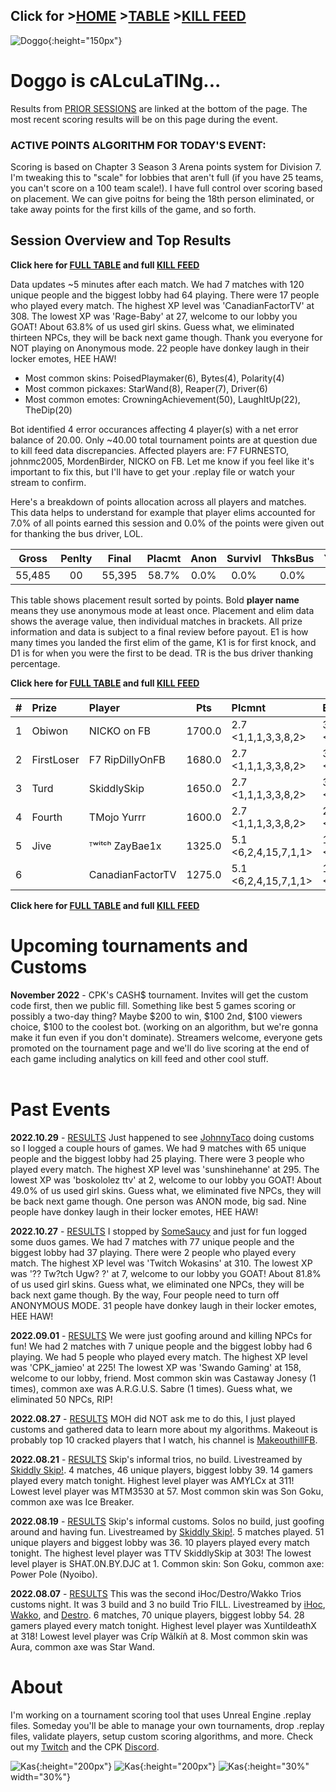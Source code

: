 <meta http-equiv="refresh" content="30">

<script>
    var countUpdDate = new Date("Nov 02, 2022 06:58:02").getTime(); // Set the date we're counting down to
    var x = setInterval(function () {
        var timeNow = new Date().getTime(); // Get today's date and time
        var distance = timeNow - countUpdDate; // Find the distance between now and the count down date
        var days = Math.floor(distance / (1000 * 60 * 60 * 24));
        var hours = Math.floor((distance % (1000 * 60 * 60 * 24)) / (1000 * 60 * 60));
        var minutes = Math.floor((distance % (1000 * 60 * 60)) / (1000 * 60));
        var seconds = Math.floor((distance % (1000 * 60)) / 1000);
        var minutesString = minutes.toString();
        var secondsString = seconds.toString();
        if (minutesString.length < 2) {
            minutesString = "0" + minutesString;
        }
        if (secondsString.length < 2) {
            secondsString = "0" + secondsString;
        }
        document.getElementById("countUpTimer").innerHTML = minutesString + ":" + secondsString + " since updt"; // Display the result in the element with id="demo"
        // If the count down is finished, write some text
        if (distance < 0) {
            clearInterval(x);
            document.getElementById("countUpTimer").innerHTML = "EXPIRED";
        }
    }, 1000); // Update the count down every 1000 milliseconds
</script>


<strong><span id="countUpTimer" style="color:red;background-color:white;font-size:add_size"></span></strong>

## Click for >[HOME](https://www.kaso.gg) >[TABLE](https://www.kaso.gg/fullresults) >[KILL FEED](https://www.kaso.gg/killfeed)<br>

![Doggo](/images/dogs/chalkboardDog1.png){:height="150px"}
# Doggo is cALcuLaTINg...
Results from [PRIOR SESSIONS](#past-events) are linked at the bottom of the page. The most recent scoring results will be on this page during the event.



### ACTIVE POINTS ALGORITHM FOR TODAY'S EVENT:
Scoring is based on Chapter 3 Season 3 Arena points system for Division 7. I'm tweaking this to "scale" for lobbies that aren't full (if you have 25 teams, you can't score on a 100 team scale!). I have full control over scoring based on placement. We can give poitns for being the 18th person eliminated, or take away points for the first kills of the game, and so forth.

## Session Overview and Top Results
**Click here for [FULL TABLE](https://www.kaso.gg/fullresults) and full [KILL FEED](https://www.kaso.gg/killfeed)**<br>

Data updates ~5 minutes after each match. We had 7 matches with 120 unique people and the biggest lobby had 64 playing. There were 17 people who played every match. The highest XP level was 'CanadianFactorTV' at 308. The lowest XP was 'Rage-Baby' at 27, welcome to our lobby you GOAT! About 63.8% of us used girl skins. Guess what, we eliminated thirteen NPCs, they will be back next game though. Thank you everyone for NOT playing on Anonymous mode. 22 people have donkey laugh in their locker emotes, HEE HAW!

* Most common skins: PoisedPlaymaker(6), Bytes(4), Polarity(4)<br>
* Most common pickaxes: StarWand(8), Reaper(7), Driver(6)<br>
* Most common emotes: CrowningAchievement(50), LaughItUp(22), TheDip(20)<br>

Bot identified 4 error occurances affecting 4 player(s) with a net error balance of 20.00. Only ~40.00 total tournament points are at question due to kill feed data discrepancies. Affected players are: F7 FURNESTO, johnmc2005, MordenBirder, NICKO on FB. Let me know if you feel like it's important to fix this, but I'll have to get your .replay file or watch your stream to confirm.

Here's a breakdown of points allocation across all players and matches. This data helps to understand for example that player elims accounted for 7.0% of all points earned this session and 0.0% of the points were given out for thanking the bus driver, LOL.

| Gross  | Penlty | Final  | Placmt | Anon   | Survivl  | ThksBus | YouDed | Elims  | Siphon | NPC    |
| :----: | :----: | :----: | :----: | :----: | :----:   | :----:  | :----: | :----: | :----: | :----: |
|55,485|00|55,395|58.7%|0.0%|0.0%|0.0%|0.0%|7.0%|0.0%|0.0%|

This table shows placement result sorted by points. Bold **player name** means they use anonymous mode at least once. Placement and elim data shows the average value, then individual matches in brackets. All prize information and data is subject to a final review before payout. E1 is how many times you landed the first elim of the game, K1 is for first knock, and D1 is for when you were the first to be dead. TR is the bus driver thanking percentage.


**Click here for [FULL TABLE](https://www.kaso.gg/fullresults) and full [KILL FEED](https://www.kaso.gg/killfeed)**<br>

| #      | Prize | Player | Pts    | Plcmnt | Elims | NPCs   | E1     | D1     | K1     | TR     | Lvl    | Skin   | Axe    |
| :----: | :---  | :---   | :----: | :---   | :---  | :----: | :----: | :----: | :----: | :----: | :----: | :----: | :----: |
|1|Obiwon|NICKO on FB|1700.0|2.7 <1,1,1,3,3,8,2>|37 (5.3) <7,6,4,12,4,1,3>|0|2|0|1|29%|140|![](https://media.fortniteapi.io/images/d0ad8b2-38849f8-abef5ea-20bbefa/transparent.png){:height="35px"}|![](https://media.fortniteapi.io/images/c5cdb7a-bd19cd0-84ca6e1-f9ea485/transparent.png){:height="35px"}|
|2|FirstLoser|F7 RipDillyOnFB|1680.0|2.7 <1,1,1,3,3,8,2>|35 (5.8) <6,6,3,6,6,0,8>|0|1|0|1|100%|225|![](https://media.fortniteapi.io/images/ea4a5d0-7c1cd4a-7a9e792-7d981d2/transparent.png){:height="35px"}|![](https://media.fortniteapi.io/images/d2e8284-fb06feb-ea3fbe3-c41fd8b/transparent.png){:height="35px"}|
|3|Turd|SkiddlySkip|1650.0|2.7 <1,1,1,3,3,8,2>|32 (4.6) <4,3,6,6,8,2,3>|0|0|0|1|43%|261|![](https://media.fortniteapi.io/images/ba1335e162101ae22b982180360d34c3/transparent.png){:height="35px"}|![](https://media.fortniteapi.io/images/6e445da8c2b47cf6cf54d554d126ef12/transparent.png){:height="35px"}|
|4|Fourth|TMojo Yurrr|1600.0|2.7 <1,1,1,3,3,8,2>|27 (4.5) <6,6,8,3,2,0,2>|1|0|0|0|43%|140|![](https://media.fortniteapi.io/images/ed75411b50d130c08420a4599bc11a3c/transparent.png){:height="35px"}|![](https://media.fortniteapi.io/images/f16d1a556ab61acad847dfef5f3c56a0/transparent.png){:height="35px"}|
|5|Jive|ᵀʷⁱᵗᶜʰ ZayBae1x|1325.0|5.1 <6,2,4,15,7,1,1>|17 (4.3) <0,1,3,0,0,4,9>|0|1|0|1|71%|104|![](https://media.fortniteapi.io/images/90283196e9baff14ed1ba93943d5710b/transparent.png){:height="35px"}|![](https://media.fortniteapi.io/images/778966daaa0a95313dd9fdd3488ba0e2/transparent.png){:height="35px"}|
|6||CanadianFactorTV|1275.0|5.1 <6,2,4,15,7,1,1>|12 (3.0) <2,0,1,0,0,8,1>|0|0|0|0|14%|308|![](https://media.fortniteapi.io/images/9ee2208-af767e3-3e46637-4918a3f/transparent.png){:height="35px"}|![](https://media.fortniteapi.io/images/d0ede8f-343a5e4-ca342cf-06f23a6/transparent.png){:height="35px"}|

**Click here for [FULL TABLE](https://www.kaso.gg/fullresults) and full [KILL FEED](https://www.kaso.gg/killfeed)**<br>


# Upcoming tournaments and Customs
**November 2022** - CPK's CASH$ tournament. Invites will get the custom code first, then we public fill. Something like best 5 games scoring or possibly a two-day thing? Maybe $200 to win, $100 2nd, $100 viewers choice, $100 to the coolest bot. (working on an algorithm, but we're gonna make it fun even if you don't dominate). Streamers welcome, everyone gets promoted on the tournament page and we'll do live scoring at the end of each game including analytics on kill feed and other cool stuff.
<br/>
<br/>

# Past Events

**2022.10.29** - [RESULTS](https://www.kaso.gg/2022_10_29_JohnnyTaco) Just happened to see [JohnnyTaco](https://www.twitch.tv/johnny_the_taco) doing customs so I logged a couple hours of games. We had 9 matches with 65 unique people and the biggest lobby had 25 playing. There were 3 people who played every match. The highest XP level was 'sunshinehanne' at 295. The lowest XP was 'boskololez ttv' at 2, welcome to our lobby you GOAT! About 49.0% of us used girl skins. Guess what, we eliminated five NPCs, they will be back next game though. One person was ANON mode, big sad. Nine people have donkey laugh in their locker emotes, HEE HAW!

**2022.10.27** - [RESULTS](https://www.kaso.gg/2022_10_27_SomeSaucy) I stopped by [SomeSaucy](https://www.twitch.tv/somesaucy) and just for fun logged some duos games. We had 7 matches with 77 unique people and the biggest lobby had 37 playing. There were 2 people who played every match. The highest XP level was 'Twitch Wokasins' at 310. The lowest XP was '?? Tw?tch Ugw? ?' at 7, welcome to our lobby you GOAT! About 81.8% of us used girl skins. Guess what, we eliminated one NPCs, they will be back next game though. By the way, Four people need to turn off ANONYMOUS MODE. 31 people have donkey laugh in their locker emotes, HEE HAW!

**2022.09.01** - [RESULTS](https://www.kaso.gg/2022_09_01_NPChunt) We were just goofing around and killing NPCs for fun! We had 2 matches with 7 unique people and the biggest lobby had 6 playing. We had 5 people who played every match. The highest XP level was 'CPK_jamieo' at 225! The lowest XP was 'Swando Gaming' at 158, welcome to our lobby, friend. Most common skin was Castaway Jonesy (1 times), common axe was A.R.G.U.S. Sabre (1 times). Guess what, we eliminated 50 NPCs, RIP!

**2022.08.27** - [RESULTS](https://www.kaso.gg/2022_08_27_MOH) MOH did NOT ask me to do this, I just played customs and gathered data to learn more about my algorithms. Makeout is probably top 10 cracked players that I watch, his channel is [MakeouthillFB](https://www.twitch.tv/makeouthillfb).

**2022.08.21** - [RESULTS](https://www.kaso.gg/2022_08_21_SkipTrios) Skip's informal trios, no build. Livestreamed by [Skiddly Skip!](https://www.facebook.com/skiddlyskip). 4 matches, 46 unique players, biggest lobby 39. 14 gamers played every match tonight. Highest level player was AMYLCx at 311! Lowest level player was MTM3530 at 57. Most common skin was Son Goku, common axe was Ice Breaker.

**2022.08.19** - [RESULTS](https://www.kaso.gg/2022_08_19_SkipSolos) Skip's informal customs. Solos no build, just goofing around and having fun. Livestreamed by [Skiddly Skip!](https://www.facebook.com/skiddlyskip). 5 matches played. 51 unique players and biggest lobby was 36. 10 players played every match tonight. The highest level player was TTV SkiddlySkip at 303! The lowest level player is SHAT.0N.BY.DJC at 1. Common skin: Son Goku, common axe: Power Pole (Nyoibo).

**2022.08.07** - [RESULTS](2022_08_07_iHoc-Wakko-Destro_Trios) This was the second iHoc/Destro/Wakko Trios customs night. It was 3 build and 3 no build Trio FILL. Livestreamed by [iHoc](https://www.facebook.com/ihocnationfb), [Wakko](https://www.twitch.tv/darthwakko_thf), and [Destro](https://www.facebook.com/DestroGamingFB). 6 matches, 70 unique players, biggest lobby 54. 28 gamers played every match tonight. Highest level player was XuntildeathX at 318! Lowest level player was Críp Wãlkíñ at 8. Most common skin was Aura, common axe was Star Wand.
<br>

# About
I'm working on a tournament scoring tool that uses Unreal Engine .replay files. Someday you'll be able to manage your own tournaments, drop .replay files, validate players, setup custom scoring algorithms, and more. Check out my [Twitch](https://www.twitch.tv/cpk_kaso) and the CPK [Discord](https://www.twitch.tv/cpk_jamieo).

![Kas](/images/dogs/gamingDog1.png){:height="200px"}
![Kas](/images/dogs/gamingDog2.png){:height="200px"}
![Kas](/images/kas.JPG){:height="30%" width="30%"}

<!---
use double space at end of a line to make a carriage return on the resulting page
![Kas](/images/kas.JPG){:height="20%" width="20%"}
![Kas](/images/gamingDog1.JPG){:height="200px"}
-->

<!--CREATED BY CODE-->
<!--9/13/2022 9:40:28 PM-->
